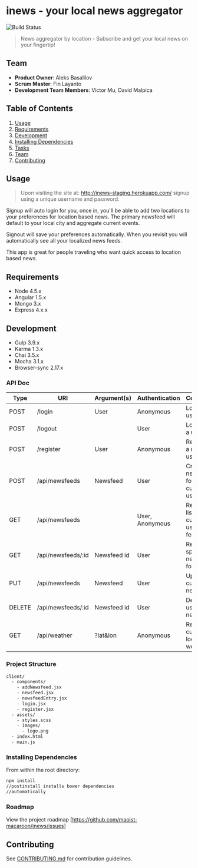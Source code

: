 # inews - your local news aggregator

![Build Status](https://travis-ci.org/maoist-macaroon/inews.svg?branch=master)

> News aggregator by location - Subscribe and get your local news on your fingertip!

## Team

- __Product Owner__: Aleks Basalilov
- __Scrum Master__: Fin Layanto
- __Development Team Members__: Victor Mu, David Malpica

## Table of Contents

1. [Usage](#Usage)
2. [Requirements](#requirements)
3. [Development](#development)
4. [Installing Dependencies](#installing-dependencies)
5. [Tasks](#tasks)
6. [Team](#team)
7. [Contributing](#contributing)

## Usage

> Upon visiting the site at: http://inews-staging.herokuapp.com/ signup using a unique username and password.

Signup will auto login for you, once in, you'll be able to add two locations to your preferences for location based news. The primary newsfeed will default to your local city and aggregate current events.

Signout will save your preferences automatically. When you revisit you will automatically see all your localized news feeds.

This app is great for people traveling who want quick access to location based news.

## Requirements

- Node 4.5.x
- Angular 1.5.x
- Mongo 3.x
- Express 4.x.x

## Development

- Gulp 3.9.x
- Karma 1.3.x
- Chai 3.5.x
- Mocha 3.1.x
- Browser-sync 2.17.x

### API Doc

| Type | URI | Argument(s) | Authentication | Comment |
|------|-----|-------------|---------|----------|
| POST | /login | User | Anonymous | Logs in a user |
| POST | /logout | | User | Logs out a user |
| POST | /register | User | Anonymous | Registers a new user|
| POST | /api/newsfeeds | Newsfeed | User | Creates a new feed for current user | 
| GET  | /api/newsfeeds | | User, Anonymous | Returns a list of current user's feeds |
| GET  | /api/newsfeeds/:id | Newsfeed id | User | Returns a spesific newsfeed for a user |
| PUT  | /api/newsfeeds | Newsfeed | User | Updates current newsfeed |
| DELETE | /api/newsfeeds/:id | Newsfeed id | User | Deletes a users newsfeed |
| GET  | /api/weather | ?lat&lon | Anonymous | Returns current locations weather |

### Project Structure

```sh
client/
  - components/
    - addNewsfeed.jsx
    - newsfeed.jsx
    - newsfeedEntry.jsx
    - login.jsx
    - register.jsx
  - assets/
    - styles.scss
    - images/
      - logo.png
  - index.html
  - main.js
```

### Installing Dependencies

From within the root directory:

```sh
npm install
//postinstall installs bower dependencies 
//automatically

```
### Roadmap

View the project roadmap [https://github.com/maoist-macaroon/inews/issues]


## Contributing

See [CONTRIBUTING.md](CONTRIBUTING.md) for contribution guidelines.
